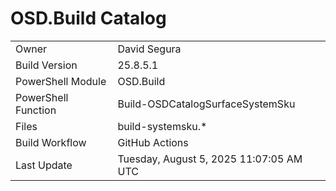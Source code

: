 ﻿# OSD.Build Catalog

| | |
|-|-|
| Owner | David Segura |
| Build Version | 25.8.5.1 |
| PowerShell Module | OSD.Build |
| PowerShell Function | Build-OSDCatalogSurfaceSystemSku |
| Files | build-systemsku.* |
| Build Workflow | GitHub Actions |
| Last Update | Tuesday, August 5, 2025 11:07:05 AM UTC |
